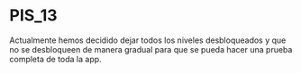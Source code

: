 # PIS_13

Actualmente hemos decidido dejar todos los niveles desbloqueados y que no se desbloqueen de manera gradual para que se pueda hacer una prueba completa de toda la app.
